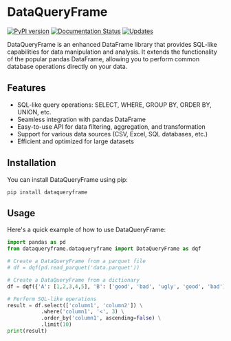# DataQueryFrame

[![PyPI version](https://img.shields.io/pypi/v/dataqueryframe.svg)](https://pypi.python.org/pypi/dataqueryframe)
[![Documentation Status](https://readthedocs.org/projects/dataqueryframe/badge/?version=latest)](https://dataqueryframe.readthedocs.io/en/latest/?version=latest)
[![Updates](https://pyup.io/repos/github/jmccoll7/dataqueryframe/shield.svg)](https://pyup.io/repos/github/jmccoll7/dataqueryframe/)

DataQueryFrame is an enhanced DataFrame library that provides SQL-like capabilities for data manipulation and analysis. It extends the functionality of the popular pandas DataFrame, allowing you to perform common database operations directly on your data.

## Features

- SQL-like query operations: SELECT, WHERE, GROUP BY, ORDER BY, UNION, etc.
- Seamless integration with pandas DataFrame
- Easy-to-use API for data filtering, aggregation, and transformation
- Support for various data sources (CSV, Excel, SQL databases, etc.)
- Efficient and optimized for large datasets

## Installation

You can install DataQueryFrame using pip:

`pip install dataqueryframe`

## Usage

Here's a quick example of how to use DataQueryFrame:

```python
import pandas as pd
from dataqueryframe.dataqueryframe import DataQueryFrame as dqf

# Create a DataQueryFrame from a parquet file
# df = dqf(pd.read_parquet('data.parquet'))

# Create a DataQueryFrame from a dictionary
df = dqf({'A': [1,2,3,4,5], 'B': ['good', 'bad', 'ugly', 'good', 'bad']})

# Perform SQL-like operations
result = df.select(['column1', 'column2']) \
           .where('column1', '<', 3) \
           .order_by('column1', ascending=False) \
           .limit(10)
print(result)